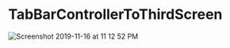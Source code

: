 # TabBarControllerToThirdScreen

![Screenshot 2019-11-16 at 11 12 52 PM](https://user-images.githubusercontent.com/38103919/68996932-b74c5000-08c6-11ea-914c-1be4ffaa9936.png)
